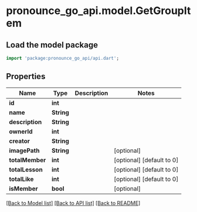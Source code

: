 # pronounce_go_api.model.GetGroupItem

## Load the model package
```dart
import 'package:pronounce_go_api/api.dart';
```

## Properties
Name | Type | Description | Notes
------------ | ------------- | ------------- | -------------
**id** | **int** |  | 
**name** | **String** |  | 
**description** | **String** |  | 
**ownerId** | **int** |  | 
**creator** | **String** |  | 
**imagePath** | **String** |  | [optional] 
**totalMember** | **int** |  | [optional] [default to 0]
**totalLesson** | **int** |  | [optional] [default to 0]
**totalLike** | **int** |  | [optional] [default to 0]
**isMember** | **bool** |  | [optional] 

[[Back to Model list]](../README.md#documentation-for-models) [[Back to API list]](../README.md#documentation-for-api-endpoints) [[Back to README]](../README.md)


